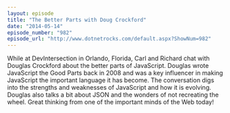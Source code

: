 ```yaml
---
layout: episode
title: "The Better Parts with Doug Crockford"
date: "2014-05-14"
episode_number: "982"
episode_url: "http://www.dotnetrocks.com/default.aspx?ShowNum=982"
---
```


While at DevIntersection in Orlando, Florida, Carl and Richard chat with Douglas Crockford about the better parts of JavaScript. Douglas wrote JavaScript the Good Parts back in 2008 and was a key influencer in making JavaScript the important language it has become. The conversation digs into the strengths and weaknesses of JavaScript and how it is evolving. Douglas also talks a bit about JSON and the wonders of not recreating the wheel. Great thinking from one of the important minds of the Web today!
